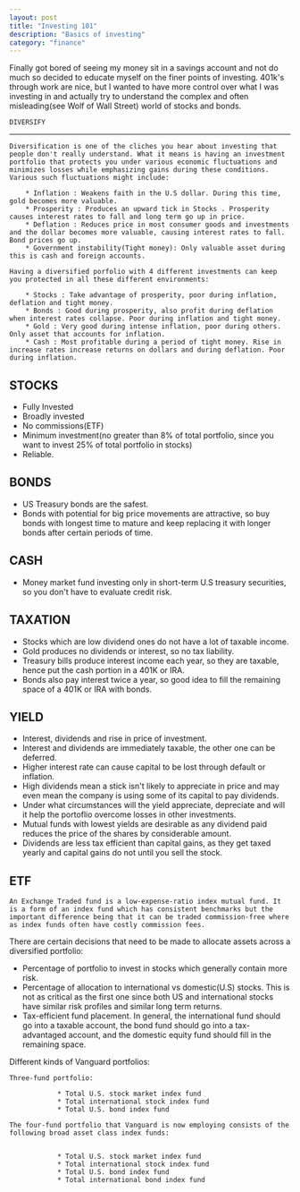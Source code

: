 ```yaml
---
layout: post
title: "Investing 101"
description: "Basics of investing"
category: "finance"
---
```


Finally got bored of seeing my money sit in a savings account and not do much so decided to educate myself on the finer points of investing. 401k's through work are nice, but I wanted to have more control over what I was investing in and actually try to understand the complex and often misleading(see Wolf of Wall Street) world of stocks and bonds.


    DIVERSIFY
--------------

    Diversification is one of the cliches you hear about investing that people don't really understand. What it means is having an investment portfolio that protects you under various economic fluctuations and minimizes losses while emphasizing gains during these conditions. Various such fluctuations might include:

        * Inflation : Weakens faith in the U.S dollar. During this time, gold becomes more valuable.
        * Prosperity : Produces an upward tick in Stocks . Prosperity causes interest rates to fall and long term go up in price.
        * Deflation : Reduces price in most consumer goods and investments and the dollar becomes more valuable, causing interest rates to fall. Bond prices go up.
        * Government instability(Tight money): Only valuable asset during this is cash and foreign accounts.
        
    Having a diversified porfolio with 4 different investments can keep you protected in all these different environments:
    
        * Stocks : Take advantage of prosperity, poor during inflation, deflation and tight money.
        * Bonds : Good during prosperity, also profit during deflation when interest rates collapse. Poor during inflation and tight money.
        * Gold : Very good during intense inflation, poor during others. Only asset that accounts for inflation.
        * Cash : Most profitable during a period of tight money. Rise in increase rates increase returns on dollars and during deflation. Poor during inflation.
        
        
   STOCKS
   -----------
   
   * Fully Invested
   * Broadly invested
   * No commissions(ETF)
   * Minimum investment(no greater than 8% of total portfolio, since you want to invest 25% of total portfolio in stocks)
   * Reliable.
   
   BONDS
  ------------------
  
  * US Treasury bonds are the safest.
  * Bonds with potential for big price movements are attractive, so buy bonds with longest time to mature and keep replacing it with longer bonds after certain periods of time.
  
  CASH
  -------------
  
  * Money market fund investing only in short-term U.S treasury securities, so you don't have to evaluate credit risk.
  
  
  TAXATION
  ------------
  
  * Stocks which are low dividend ones do not have a lot of taxable income.
  * Gold produces no dividends or interest, so no tax liability.
  * Treasury bills produce interest income each year, so they are taxable, hence put the cash portion in a 401K or IRA.
  * Bonds also pay interest twice a year, so good idea to fill the remaining space of a 401K or IRA with bonds.
  
  YIELD
  --------
   
   * Interest, dividends and rise in price of investment.
   * Interest and dividends are immediately taxable, the other one can be deferred.
   * Higher interest rate can cause capital to be lost through default or inflation.
   * High dividends mean a stick isn't likely to appreciate in price and may even mean the company is using some of its capital to pay dividends.
   * Under what circumstances will the yield appreciate, depreciate and will it help the portoflio overcome losses in other investments.
   * Mutual funds with lowest yields are desirable as any dividend paid reduces the price of the shares by considerable amount. 
   * Dividends are less tax efficient than capital gains, as they get taxed yearly and capital gains do not until you sell the stock.

  ETF
  -----

    An Exchange Traded fund is a low-expense-ratio index mutual fund. It is a form of an index fund which has consistent benchmarks but the important difference being that it can be traded commission-free where as index funds often have costly commission fees.
  
There are certain decisions that need to be made to allocate assets across a diversified portfolio:

>
* Percentage of portfolio to invest in stocks which generally contain more risk.
* Percentage of allocation to international vs domestic(U.S) stocks. This is not as critical as the first one since both US and international stocks have similar risk profiles and similar long term returns.
* Tax-efficient fund placement. In general, the international fund should go into a taxable account, the bond fund should go into a tax-advantaged account, and the domestic equity fund should fill in the remaining space.

    
    
Different kinds of Vanguard portfolios:

>
    Three-fund portfolio:
    
                * Total U.S. stock market index fund
                * Total international stock index fund
                * Total U.S. bond index fund

    The four-fund portfolio that Vanguard is now employing consists of the following broad asset class index funds:
    

                * Total U.S. stock market index fund
                * Total international stock index fund
                * Total U.S. bond index fund
                * Total international bond index fund
